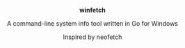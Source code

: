 <p align="center">
    <p align="center"><strong>winfetch</strong></h1>
    <p align="center">A command-line system info tool written in Go for Windows</p>
    <p align="center">Inspired by neofetch</p>
</p>
